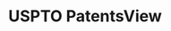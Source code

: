 ---
bigquery: https://console.cloud.google.com/bigquery?p=patents-public-data&d=patentsview&page=dataset
citation: Attribution should be given to PatentsView for use, distribution, or derivative
  works.
code: https://github.com/CSSIP-AIR/PatentsView-Code-Snippets/
contributors: USPTO
cost: None
description: 'PatentsView includes US patent data including raw data (summaries, applications,
  pregrant applications), disambugations of inventors and assignees, and inventor
  gender estimates.  Also foreign priority data, # of figures and sheets, and government
  interest statements.'
documentation: https://patentsview.org/query/builder-faqs
last_edit: Mon, 04 Apr 2022 19:02:57 GMT
location: https://patentsview.org/
maintained_by: USPTO
record_creation_timestamp: 12/2/2020 17:20:46
schema_fields: '[''longitude'', ''disamb_assignee_id_20200929'', ''disamb_inventor_id_20170307'',
  ''disamb_inventor_id_20200929'', ''disamb_assignee_id_20200630'', ''relkind'', ''role'',
  ''_102_date'', ''rawinventor_id'', ''section'', ''latlong'', ''lname'', ''section_id'',
  ''disamb_assignee_id_20181127'', ''disamb_assignee_id_20191008'', ''ipc_class'',
  ''abstract'', ''disamb_inventor_id_20171003'', ''disamb_assignee_id_20190312'',
  ''disamb_inventor_id_20181127'', ''classification_data_source'', ''lapse_of_patent'',
  ''location_id'', ''country'', ''length'', ''contract_award_number'', ''disamb_assignee_id_20200331'',
  ''disamb_inventor_id_20191008'', ''f102_date'', ''disamb_inventor_id_20201229'',
  ''field_id'', ''male_flag'', ''num_claims'', ''rawassignee_id'', ''latitude'', ''subclass_id'',
  ''county_fips'', ''rule_47'', ''inventor_id'', ''_371_date'', ''symbol_position'',
  ''publication_number'', ''variety'', ''group_id'', ''level_two'', ''designation'',
  ''disamb_assignee_id_20191231'', ''disamb_inventor_id_20170808'', ''disamb_assignee_id_20190820'',
  ''disamb_inventor_id_20200331'', ''reldocno'', ''disamb_inventor_id_20190312'',
  ''applicant_type'', ''subsection_id'', ''county'', ''mainclass_id'', ''patent_id'',
  ''disamb_inventor_id_20200630'', ''classification_level'', ''withdrawn'', ''filename'',
  ''rel_id'', ''disamb_inventor_id_20171226'', ''doc_type'', ''name_last'', ''text'',
  ''classification_status'', ''sequence'', ''assignee_id'', ''main_group'', ''dependent'',
  ''field_title'', ''disamb_inventor_id_20180528'', ''state_fips'', ''group'', ''num_sheets'',
  ''term_extension'', ''action_date'', ''number'', ''subcategory_id'', ''gi_statement'',
  ''subclass'', ''type'', ''country_transformed'', ''subgroup'', ''subgroup_id'',
  ''rawlocation_id'', ''term_grant'', ''disamb_inventor_id_20191231'', ''category'',
  ''citation_id'', ''deceased'', ''category_id'', ''kind'', ''status'', ''state'',
  ''organization_id'', ''series_code'', ''f371_date'', ''name_first'', ''latin_name'',
  ''attribution_status'', ''doctype'', ''uuid'', ''name'', ''disclaimer_date'', ''id'',
  ''title'', ''male'', ''level_three'', ''classification_value'', ''date'', ''level_one'',
  ''exemplary'', ''disamb_inventor_id_20190820'', ''organization'', ''fname'', ''lawyer_id'',
  ''num'', ''term_disclaimer'', ''sector_title'', ''city'', ''ipc_version_indicator'',
  ''application_id'', ''num_figures'']'
shortname: patentsview
tags:
- disambiguation
- United States
- gender
terms_of_use: Creative Commons Attribution 4.0 International License.
timeframe: 1963-1999
title: USPTO PatentsView
uuid: cf1780b1-e265-4e49-8d1d-83b9cfe0fd9a
---